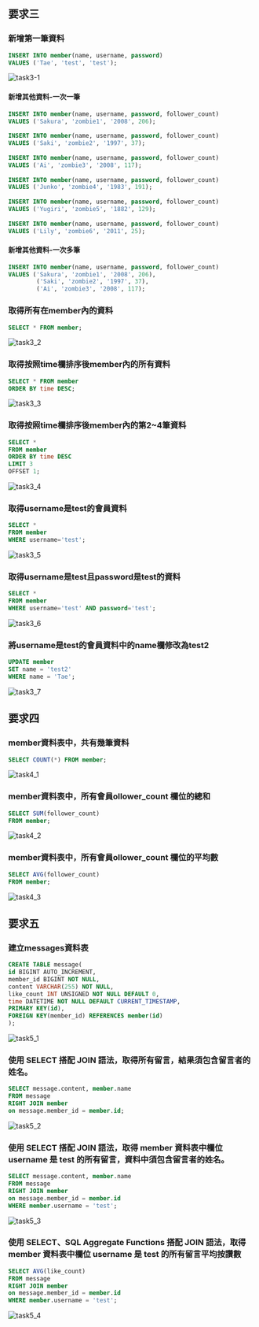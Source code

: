 ## 要求三
### 新增第一筆資料
```sql
INSERT INTO member(name, username, password)
VALUES ('Tae', 'test', 'test');
```
![task3-1](task3_1.png)
#### 新增其他資料-一次一筆
```sql
INSERT INTO member(name, username, password, follower_count)
VALUES ('Sakura', 'zombie1', '2008', 206);
	
INSERT INTO member(name, username, password, follower_count)
VALUES ('Saki', 'zombie2', '1997', 37);
	
INSERT INTO member(name, username, password, follower_count)
VALUES ('Ai', 'zombie3', '2008', 117);
	
INSERT INTO member(name, username, password, follower_count)
VALUES ('Junko', 'zombie4', '1983', 191);
	
INSERT INTO member(name, username, password, follower_count)
VALUES ('Yugiri', 'zombie5', '1882', 129);
	
INSERT INTO member(name, username, password, follower_count)
VALUES ('Lily', 'zombie6', '2011', 25);
```

#### 新增其他資料-一次多筆
```sql
INSERT INTO member(name, username, password, follower_count)
VALUES ('Sakura', 'zombie1', '2008', 206),
        ('Saki', 'zombie2', '1997', 37),
        ('Ai', 'zombie3', '2008', 117);
```
### 取得所有在member內的資料
```sql
SELECT * FROM member;
```
![task3_2](task3_2.png)
### 取得按照time欄排序後member內的所有資料
```sql
SELECT * FROM member
ORDER BY time DESC;
```
![task3_3](task3_3.png)
### 取得按照time欄排序後member內的第2~4筆資料
```sql
SELECT *
FROM member
ORDER BY time DESC
LIMIT 3
OFFSET 1;
```
![task3_4](task3_4.png)
### 取得username是test的會員資料
```sql
SELECT *
FROM member
WHERE username='test';
```
![task3_5](task3_5.png)
### 取得username是test且password是test的資料
```sql
SELECT *
FROM member
WHERE username='test' AND password='test';
```
![task3_6](task3_6.png)
### 將username是test的會員資料中的name欄修改為test2
```sql
UPDATE member
SET name = 'test2'
WHERE name = 'Tae';
```
![task3_7](task3_7.png)

## 要求四
### member資料表中，共有幾筆資料
```sql
SELECT COUNT(*) FROM member;
```
![task4_1](task4_1.png)
### member資料表中，所有會員ollower_count 欄位的總和
```sql
SELECT SUM(follower_count)
FROM member;
```
![task4_2](task4_2.png)
### member資料表中，所有會員ollower_count 欄位的平均數
```sql
SELECT AVG(follower_count)
FROM member;
```
![task4_3](task4_3.png)

## 要求五
### 建立messages資料表
```sql
CREATE TABLE message(
id BIGINT AUTO_INCREMENT,
member_id BIGINT NOT NULL,
content VARCHAR(255) NOT NULL,
like_count INT UNSIGNED NOT NULL DEFAULT 0,
time DATETIME NOT NULL DEFAULT CURRENT_TIMESTAMP,
PRIMARY KEY(id),
FOREIGN KEY(member_id) REFERENCES member(id)
);
```
![task5_1](task5_1.png)
### 使用 SELECT 搭配 JOIN 語法，取得所有留言，結果須包含留言者的姓名。
```sql
SELECT message.content, member.name
FROM message
RIGHT JOIN member
on message.member_id = member.id;
```
![task5_2](task5_2.png)

### 使用 SELECT 搭配 JOIN 語法，取得 member 資料表中欄位 username 是 test 的所有留言，資料中須包含留言者的姓名。
```sql
SELECT message.content, member.name
FROM message
RIGHT JOIN member
on message.member_id = member.id
WHERE member.username = 'test';
```
![task5_3](task5_3.png)
### 使用 SELECT、SQL Aggregate Functions 搭配 JOIN 語法，取得 member 資料表中欄位 username 是 test 的所有留言平均按讚數
```sql
SELECT AVG(like_count)
FROM message
RIGHT JOIN member
on message.member_id = member.id
WHERE member.username = 'test';
```
![task5_4](task5_4.png)